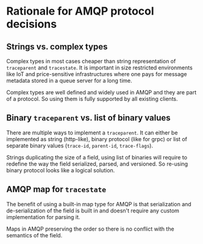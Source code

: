 # Rationale for AMQP protocol decisions

## Strings vs. complex types

Complex types in most cases cheaper than string representation of `traceparent`
and `tracestate`. It is important in size restricted environments like IoT and
price-sensitive infrastructures where one pays for message metadata stored in a
queue server for a long time.

Complex types are well defined and widely used in AMQP and they are part of a
protocol. So using them is fully supported by all existing clients.

## Binary `traceparent` vs. list of binary values

There are multiple ways to implement a `traceparent`. It can either be
implemented as string (http-like), binary protocol (like for grpc) or list of
separate binary values (`trace-id`, `parent-id`, `trace-flags`).

Strings duplicating the size of a field, using list of binaries will require to
redefine the way the field serialized, parsed, and versioned. So re-using binary
protocol looks like a logical solution.

## AMQP map for `tracestate`

The benefit of using a built-in map type for AMQP is that serialization and
de-serialization of the field is built in and doesn't require any custom
implementation for parsing it.

Maps in AMQP preserving the order so there is no conflict with the semantics of
the field.